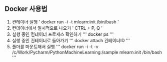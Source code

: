 ## Docker 사용법

1. 컨테이너 실행
    '
    docker run -i -t mlearn:init /bin/bash
    '
2. 컨테이너에서 일시적으로 나오기
'
CTRL + P, Q
'
3. 실행 중인 컨테이너 프로세스 확인하기
'''
docker ps
'''
4. 실행 중인 컨테이너로 돌아가기
'''
docker attach 컨테이너ID
'''
5. 폴더를 마운트해서 실행
'''
docker run -i -t -v /c/Work/Pycharm/PythonMachineLearning:/sample mlearn:init /bin/bash
'''
